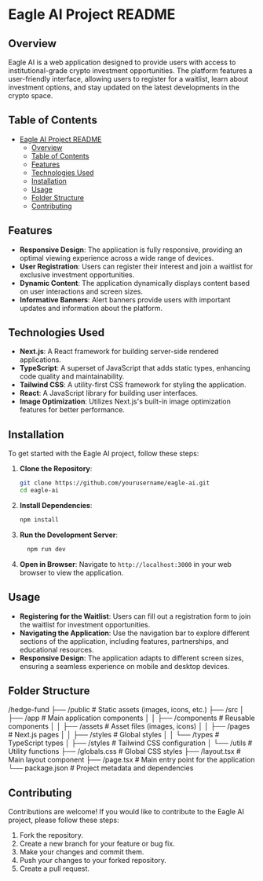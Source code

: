 # Eagle AI Project README

## Overview

Eagle AI is a web application designed to provide users with access to institutional-grade crypto investment opportunities. The platform features a user-friendly interface, allowing users to register for a waitlist, learn about investment options, and stay updated on the latest developments in the crypto space.

## Table of Contents

- [Eagle AI Project README](#eagle-ai-project-readme)
  - [Overview](#overview)
  - [Table of Contents](#table-of-contents)
  - [Features](#features)
  - [Technologies Used](#technologies-used)
  - [Installation](#installation)
  - [Usage](#usage)
  - [Folder Structure](#folder-structure)
  - [Contributing](#contributing)

## Features

- **Responsive Design**: The application is fully responsive, providing an optimal viewing experience across a wide range of devices.
- **User Registration**: Users can register their interest and join a waitlist for exclusive investment opportunities.
- **Dynamic Content**: The application dynamically displays content based on user interactions and screen sizes.
- **Informative Banners**: Alert banners provide users with important updates and information about the platform.

## Technologies Used

- **Next.js**: A React framework for building server-side rendered applications.
- **TypeScript**: A superset of JavaScript that adds static types, enhancing code quality and maintainability.
- **Tailwind CSS**: A utility-first CSS framework for styling the application.
- **React**: A JavaScript library for building user interfaces.
- **Image Optimization**: Utilizes Next.js's built-in image optimization features for better performance.

## Installation

To get started with the Eagle AI project, follow these steps:

1. **Clone the Repository**:

   ```bash
   git clone https://github.com/yourusername/eagle-ai.git
   cd eagle-ai
   ```

2. **Install Dependencies**:

   ```bash
   npm install
   ```

3. **Run the Development Server**:

   ```bash
     npm run dev
   ```

4. **Open in Browser**:
   Navigate to `http://localhost:3000` in your web browser to view the application.

## Usage

- **Registering for the Waitlist**: Users can fill out a registration form to join the waitlist for investment opportunities.
- **Navigating the Application**: Use the navigation bar to explore different sections of the application, including features, partnerships, and educational resources.
- **Responsive Design**: The application adapts to different screen sizes, ensuring a seamless experience on mobile and desktop devices.

## Folder Structure

/hedge-fund
├── /public # Static assets (images, icons, etc.)
├── /src
│ ├── /app # Main application components
│ │ ├── /components # Reusable components
│ │ ├── /assets # Asset files (images, icons)
│ │ ├── /pages # Next.js pages
│ │ ├── /styles # Global styles
│ │ └── /types # TypeScript types
│ ├── /styles # Tailwind CSS configuration
│ └── /utils # Utility functions
├── /globals.css # Global CSS styles
├── /layout.tsx # Main layout component
├── /page.tsx # Main entry point for the application
└── package.json # Project metadata and dependencies

## Contributing

Contributions are welcome! If you would like to contribute to the Eagle AI project, please follow these steps:

1. Fork the repository.
2. Create a new branch for your feature or bug fix.
3. Make your changes and commit them.
4. Push your changes to your forked repository.
5. Create a pull request.
